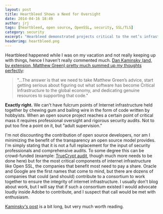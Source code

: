 ```yaml
---
layout: post
title: Heartbleed Shows a Need for Oversight
date: 2014-04-16 18:49
author: jrj
tags: [heartbleed, open source, OpenSSL, security, SSL/TLS]
category: security
excerpt: "Hearbleed demonstrated projects critical to the net’s infrastructure need help…"
headerimg: heartbleed.png
---
```

<!---
![Hearbleed Vulnerability](/assets/postheads/heartbleed.png "Heartbleed OpenSSL Vulnerability")
-->

Heartbleed happened while I was on my vacation and not really keeping up with things, hence I haven't really commented much. [Dan Kaminsky (and, by extension, Matthew Green) pretty much summed up my thoughts perfectly][1]:

> "...The answer is that we need to take Matthew Green’s advice, start getting serious about figuring out what software has become Critical Infrastructure to the global economy, and dedicating genuine resources to supporting that code."

**Exactly right.** We can't have fulcrum points of Internet infrastructure held together by chewing gum and bailing wire in the form of code written by hobbyists. When an open source project reaches a certain point of critical mass it requires professional oversight and rigorous security audits. Not to put too fine a point on it, but "adult supervision."

I'm not discounting the contribution of open source developers, nor am I minimizing the benefit of the transparency an open source model provides. I'm simply stating that it is not a full replacement for the input of security professionals and comprehensive audits. To some degree this can be crowd-funded (example: [TrueCrypt audit][2], though much more needs to be done here) but for the most critical components of internet infrastructure like Open SSL, the companies that benefit most need to pay a share. Oracle and Google are the first names that come to mind, but there are dozens of companies that could (and should) contribute to a consortium to work together to ensure the integrity of internet infrastructure. I usually don't blog about work, but I will say that if such a consortium existed I would advocate loudly inside Adobe to contribute, and I suspect that call would be met with enthusiasm. 

[Kaminsky's post][1] is a bit long, but very much worth reading.

[1]: http://dankaminsky.com/2014/04/10/heartbleed/
[2]: http://istruecryptauditedyet.com
